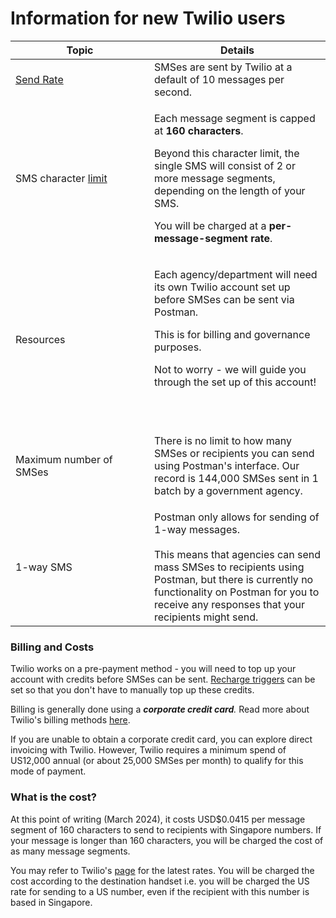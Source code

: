 # Information for new Twilio users

<table><thead><tr><th width="206">Topic</th><th>Details</th></tr></thead><tbody><tr><td><a href="https://support.twilio.com/hc/en-us/articles/115002943027-Understanding-Twilio-Rate-Limits-and-Message-Queues">Send Rate</a></td><td>SMSes are sent by Twilio at a default of 10 messages per second. </td></tr><tr><td>SMS character <a href="https://www.twilio.com/docs/glossary/what-sms-character-limit">limit</a></td><td><p>Each message segment is capped at <strong>160 characters</strong>. </p><p></p><p>Beyond this character limit, the single SMS will consist of 2 or more message segments, depending on the length of your SMS. </p><p></p><p>You will be charged at a <strong>per-message-segment rate</strong>.</p></td></tr><tr><td>Resources</td><td><p></p><p>Each agency/department will need its own Twilio account set up before SMSes can be sent via Postman. </p><p></p><p>This is for billing and governance purposes. </p><p></p><p>Not to worry - we will guide you through the set up of this account!</p><p><br></p></td></tr><tr><td>Maximum number of SMSes</td><td><p></p><p>There is no limit to how many SMSes or recipients you can send using Postman's interface. Our record is 144,000 SMSes sent in 1 batch by a government agency.</p></td></tr><tr><td>1-way SMS</td><td>Postman only allows for sending of 1-way messages. <br><br>This means that agencies can send mass SMSes to recipients using Postman, but there is currently no functionality on Postman for you to receive any responses that your recipients might send.</td></tr></tbody></table>

### Billing and Costs <a href="#billing-and-costs" id="billing-and-costs"></a>

Twilio works on a pre-payment method - you will need to top up your account with credits before SMSes can be sent. [Recharge triggers](https://support.twilio.com/hc/en-us/articles/223135607-How-do-I-set-a-recharge-or-notification-trigger-) can be set so that you don't have to manually top up these credits.

Billing is generally done using a _**corporate credit card**._ Read more about Twilio's billing methods [here](https://support.twilio.com/hc/en-us/articles/360042138913-Payment-Options-for-Twilio-Invoices).

If you are unable to obtain a corporate credit card, you can explore direct invoicing with Twilio. However, Twilio requires a minimum spend of US12,000 annual (or about 25,000 SMSes per month) to qualify for this mode of payment.

### **What is the cost?**

At this point of writing (March 2024), it costs USD$0.0415 per message segment of 160 characters to send to recipients with Singapore numbers. If your message is longer than 160 characters, you will be charged the cost of as many message segments.

You may refer to Twilio's [page](https://www.twilio.com/sms/pricing/sg) for the latest rates. You will be charged the cost according to the destination handset i.e. you will be charged the US rate for sending to a US number, even if the recipient with this number is based in Singapore.
